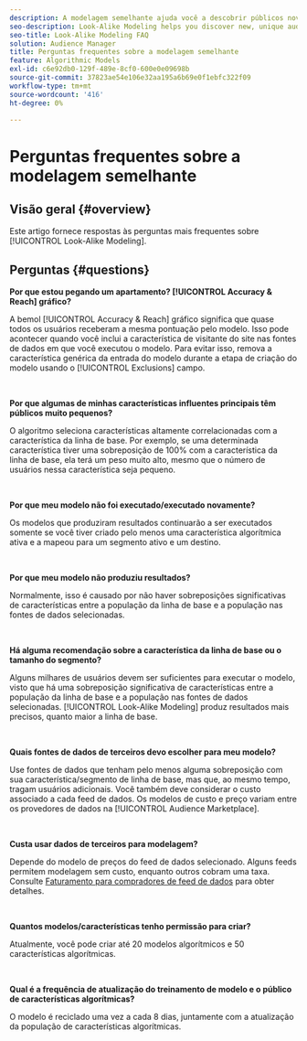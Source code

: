 ```yaml
---
description: A modelagem semelhante ajuda você a descobrir públicos novos e exclusivos por meio da análise de dados automatizada. Este artigo fornece respostas para as perguntas mais frequentes.
seo-description: Look-Alike Modeling helps you discover new, unique audiences through automated data analysis. This article provides answers to the most frequently asked questions.
seo-title: Look-Alike Modeling FAQ
solution: Audience Manager
title: Perguntas frequentes sobre a modelagem semelhante
feature: Algorithmic Models
exl-id: c6e92db0-129f-489e-8cf0-600e0e09698b
source-git-commit: 37823ae54e106e32aa195a6b69e0f1ebfc322f09
workflow-type: tm+mt
source-wordcount: '416'
ht-degree: 0%

---
```


# Perguntas frequentes sobre a modelagem semelhante

## Visão geral {#overview}

Este artigo fornece respostas às perguntas mais frequentes sobre [!UICONTROL Look-Alike Modeling].

## Perguntas {#questions}

**Por que estou pegando um apartamento? [!UICONTROL Accuracy & Reach] gráfico?**

A bemol [!UICONTROL Accuracy & Reach] gráfico significa que quase todos os usuários receberam a mesma pontuação pelo modelo. Isso pode acontecer quando você inclui a característica de visitante do site nas fontes de dados em que você executou o modelo. Para evitar isso, remova a característica genérica da entrada do modelo durante a etapa de criação do modelo usando o [!UICONTROL Exclusions] campo.

 

**Por que algumas de minhas características influentes principais têm públicos muito pequenos?**

O algoritmo seleciona características altamente correlacionadas com a característica da linha de base. Por exemplo, se uma determinada característica tiver uma sobreposição de 100% com a característica da linha de base, ela terá um peso muito alto, mesmo que o número de usuários nessa característica seja pequeno.

 

**Por que meu modelo não foi executado/executado novamente?**

Os modelos que produziram resultados continuarão a ser executados somente se você tiver criado pelo menos uma característica algorítmica ativa e a mapeou para um segmento ativo e um destino.

 

**Por que meu modelo não produziu resultados?**

Normalmente, isso é causado por não haver sobreposições significativas de características entre a população da linha de base e a população nas fontes de dados selecionadas.

 

**Há alguma recomendação sobre a característica da linha de base ou o tamanho do segmento?**

Alguns milhares de usuários devem ser suficientes para executar o modelo, visto que há uma sobreposição significativa de características entre a população da linha de base e a população nas fontes de dados selecionadas. [!UICONTROL Look-Alike Modeling] produz resultados mais precisos, quanto maior a linha de base.

 

**Quais fontes de dados de terceiros devo escolher para meu modelo?**

Use fontes de dados que tenham pelo menos alguma sobreposição com sua característica/segmento de linha de base, mas que, ao mesmo tempo, tragam usuários adicionais. Você também deve considerar o custo associado a cada feed de dados. Os modelos de custo e preço variam entre os provedores de dados na [!UICONTROL Audience Marketplace].

 

**Custa usar dados de terceiros para modelagem?**

Depende do modelo de preços do feed de dados selecionado. Alguns feeds permitem modelagem sem custo, enquanto outros cobram uma taxa. Consulte [Faturamento para compradores de feed de dados](../features/audience-marketplace/marketplace-data-buyers/marketplace-buyer-billing.md) para obter detalhes.

 

**Quantos modelos/características tenho permissão para criar?**

Atualmente, você pode criar até 20 modelos algorítmicos e 50 características algorítmicas.

 

**Qual é a frequência de atualização do treinamento de modelo e o público de características algorítmicas?**

O modelo é reciclado uma vez a cada 8 dias, juntamente com a atualização da população de características algorítmicas.
